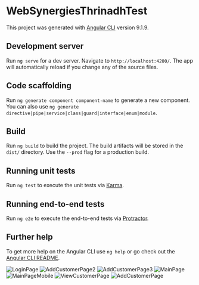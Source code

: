 # WebSynergiesThrinadhTest

This project was generated with [Angular CLI](https://github.com/angular/angular-cli) version 9.1.9.

## Development server

Run `ng serve` for a dev server. Navigate to `http://localhost:4200/`. The app will automatically reload if you change any of the source files.

## Code scaffolding

Run `ng generate component component-name` to generate a new component. You can also use `ng generate directive|pipe|service|class|guard|interface|enum|module`.

## Build

Run `ng build` to build the project. The build artifacts will be stored in the `dist/` directory. Use the `--prod` flag for a production build.

## Running unit tests

Run `ng test` to execute the unit tests via [Karma](https://karma-runner.github.io).

## Running end-to-end tests

Run `ng e2e` to execute the end-to-end tests via [Protractor](http://www.protractortest.org/).

## Further help

To get more help on the Angular CLI use `ng help` or go check out the [Angular CLI README](https://github.com/angular/angular-cli/blob/master/README.md).


![LoginPage](https://user-images.githubusercontent.com/19968114/89988454-34152a80-dc9d-11ea-8e82-779121e25083.png)
![AddCustomerPage2](https://user-images.githubusercontent.com/19968114/89988486-3d05fc00-dc9d-11ea-89b2-459578b71e76.png)
![AddCustomerPage3](https://user-images.githubusercontent.com/19968114/89988491-3e372900-dc9d-11ea-897e-1122f79fbf74.png)
![MainPage](https://user-images.githubusercontent.com/19968114/89988495-3ecfbf80-dc9d-11ea-836f-cba6d39c5b25.png)
![MainPageMobile](https://user-images.githubusercontent.com/19968114/89988497-3f685600-dc9d-11ea-9eef-d15507c33798.png)
![ViewCustomerPage](https://user-images.githubusercontent.com/19968114/89988501-4000ec80-dc9d-11ea-9c43-28272d5507b9.png)
![AddCustomerPage](https://user-images.githubusercontent.com/19968114/89988503-40998300-dc9d-11ea-8989-64d91ffdf3fe.png)
